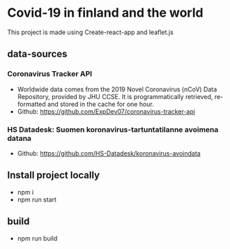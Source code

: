 # Covid-19 in finland and the world

This project is made using Create-react-app and leaflet.js

## data-sources

### Coronavirus Tracker API

- Worldwide data comes from the 2019 Novel Coronavirus (nCoV) Data Repository, provided by JHU CCSE. It is programmatically retrieved, re-formatted and stored in the cache for one hour.
- Github: https://github.com/ExpDev07/coronavirus-tracker-api

### HS Datadesk: Suomen koronavirus-tartuntatilanne avoimena datana

- Github: https://github.com/HS-Datadesk/koronavirus-avoindata

## Install project locally

- npm i
- npm run start

## build

- npm run build

